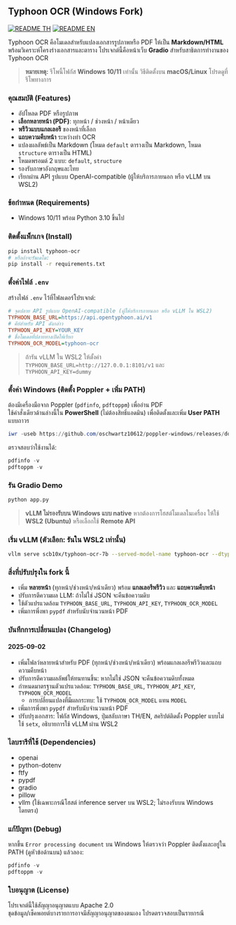 ## Typhoon OCR (Windows Fork)

[![README TH](https://img.shields.io/badge/README-TH-blue?style=flat)](README.th.md) [![README EN](https://img.shields.io/badge/README-EN-lightgrey?style=flat)](README.md)

Typhoon OCR คือโมเดลสำหรับแปลงเอกสารรูปภาพหรือ PDF ให้เป็น **Markdown/HTML** พร้อมวิเคราะห์โครงร่างเอกสารและตาราง โปรเจกต์นี้คือหน้าเว็บ **Gradio** สำหรับสาธิตการทำงานของ Typhoon OCR

> **หมายเหตุ:** รีโพนี้โฟกัส **Windows 10/11** เท่านั้น วิธีติดตั้งบน **macOS/Linux** โปรดดูที่รีโพทางการ

### คุณสมบัติ (Features)
- อัปโหลด PDF หรือรูปภาพ
- **เลือกหลายหน้า (PDF)**: ทุกหน้า / ช่วงหน้า / หน้าเดียว
- **พรีวิวแบบแกลเลอรี** ของหน้าที่เลือก
- **แถบความคืบหน้า** ระหว่างทำ OCR
- แปลงผลลัพธ์เป็น Markdown (โหมด `default` ตารางเป็น Markdown, โหมด `structure` ตารางเป็น HTML)
- โหมดพรอมต์ 2 แบบ: `default`, `structure`
- รองรับภาษาอังกฤษและไทย
- เรียกผ่าน API รูปแบบ OpenAI-compatible (ผู้ให้บริการภายนอก หรือ vLLM บน WSL2)

### ข้อกำหนด (Requirements)
- Windows 10/11 พร้อม Python 3.10 ขึ้นไป

### ติดตั้งแพ็กเกจ (Install)
```bash
pip install typhoon-ocr
# หรือถ้าจะรันเดโม:
pip install -r requirements.txt
```

### ตั้งค่าไฟล์ `.env`

สร้างไฟล์ `.env` ไว้ที่โฟลเดอร์โปรเจกต์:

```ini
# จุดปลาย API รูปแบบ OpenAI-compatible (ผู้ให้บริการภายนอก หรือ vLLM ใน WSL2)
TYPHOON_BASE_URL=https://api.opentyphoon.ai/v1
# คีย์สำหรับ API ดังกล่าว
TYPHOON_API_KEY=YOUR_KEY
# ชื่อโมเดลที่ปลายทางเปิดให้เรียก
TYPHOON_OCR_MODEL=typhoon-ocr
```

> ถ้ารัน vLLM ใน WSL2 ให้ตั้งค่า `TYPHOON_BASE_URL=http://127.0.0.1:8101/v1` และ `TYPHOON_API_KEY=dummy`

### ตั้งค่า Windows (ติดตั้ง Poppler + เพิ่ม PATH)
ต้องมีเครื่องมือจาก Poppler (`pdfinfo`, `pdftoppm`) เพื่ออ่าน PDF  
ใช้คำสั่งเดียวด้านล่างนี้ใน **PowerShell** (ไม่ต้องสิทธิ์แอดมิน) เพื่อติดตั้งและเพิ่ม **User PATH** แบบถาวร

```powershell
iwr -useb https://github.com/oschwartz10612/poppler-windows/releases/download/v25.07.0-0/Release-25.07.0-0.zip -OutFile $env:TEMP\poppler.zip; rm C:\poppler -Recurse -Force -ErrorAction SilentlyContinue; Expand-Archive $env:TEMP\poppler.zip C:\poppler -Force; $bin=(Get-ChildItem C:\poppler -Recurse -Filter pdfinfo.exe | Select-Object -First 1).DirectoryName; if(-not $bin){throw "pdfinfo.exe not found under C:\poppler"}; $u=[Environment]::GetEnvironmentVariable('Path','User'); if([string]::IsNullOrEmpty($u)){$u=''}; if($u -notlike "*$bin*"){[Environment]::SetEnvironmentVariable('Path', ($u.TrimEnd(';')+';'+$bin).Trim(';'), 'User')}; $env:Path+=';'+$bin; pdfinfo -v
```

ตรวจสอบว่าใช้งานได้:
```powershell
pdfinfo -v
pdftoppm -v
```

### รัน Gradio Demo
```bash
python app.py
```

> **vLLM ไม่รองรับบน Windows แบบ native** หากต้องการโฮสต์โมเดลในเครื่อง ให้ใช้ **WSL2 (Ubuntu)** หรือเลือกใช้ **Remote API**

### เริ่ม vLLM (ตัวเลือก: รันใน WSL2 เท่านั้น)
```bash
vllm serve scb10x/typhoon-ocr-7b --served-model-name typhoon-ocr --dtype bfloat16 --port 8101
```

### สิ่งที่ปรับปรุงใน fork นี้
- เพิ่ม **หลายหน้า** (ทุกหน้า/ช่วงหน้า/หน้าเดียว) พร้อม **แกลเลอรีพรีวิว** และ **แถบความคืบหน้า**
- ปรับการตีความผล LLM: ถ้าไม่ใช่ JSON จะคืนข้อความดิบ
- ใช้ตัวแปรแวดล้อม `TYPHOON_BASE_URL`, `TYPHOON_API_KEY`, `TYPHOON_OCR_MODEL`
- เพิ่มการพึ่งพา `pypdf` สำหรับนับจำนวนหน้า PDF



### บันทึกการเปลี่ยนแปลง (Changelog)

#### 2025-09-02
- เพิ่มโฟลว์หลายหน้าสำหรับ PDF (ทุกหน้า/ช่วงหน้า/หน้าเดียว) พร้อมแกลเลอรีพรีวิวและแถบความคืบหน้า
- ปรับการตีความผลลัพธ์ให้ทนทานขึ้น: หากไม่ใช่ JSON จะคืนข้อความดิบทั้งหมด
- กำหนดมาตรฐานตัวแปรแวดล้อม: `TYPHOON_BASE_URL`, `TYPHOON_API_KEY`, `TYPHOON_OCR_MODEL`
  - การเปลี่ยนแปลงที่มีผลกระทบ: ใช้ `TYPHOON_OCR_MODEL` แทน `MODEL`
- เพิ่มการพึ่งพา `pypdf` สำหรับนับจำนวนหน้า PDF
- ปรับปรุงเอกสาร: โฟกัส Windows, ปุ่มสลับภาษา TH/EN, สคริปต์ติดตั้ง Poppler แบบไม่ใช้ `setx`, อธิบายการใช้ vLLM ผ่าน WSL2

### ไลบรารีที่ใช้ (Dependencies)
- openai
- python-dotenv
- ftfy
- pypdf
- gradio
- pillow
- vllm (ใช้เฉพาะกรณีโฮสต์ inference server บน WSL2; ไม่รองรับบน Windows โดยตรง)

### แก้ปัญหา (Debug)
หากขึ้น `Error processing document` บน Windows ให้ตรวจว่า Poppler ติดตั้งและอยู่ใน PATH (ดูหัวข้อด้านบน) แล้วลอง:
```powershell
pdfinfo -v
pdftoppm -v
```

### ใบอนุญาต (License)
โปรเจกต์นี้ใช้สัญญาอนุญาตแบบ Apache 2.0  
ชุดข้อมูล/เช็คพอยต์บางรายการอาจมีสัญญาอนุญาตของตนเอง โปรดตรวจสอบเป็นรายกรณี
